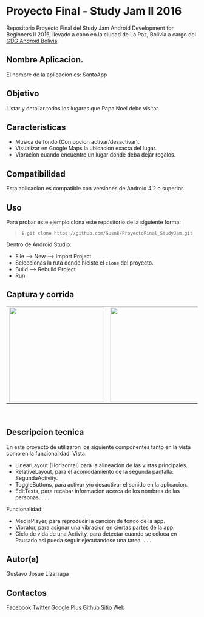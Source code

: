 Proyecto Final - Study Jam II 2016
===

Repositorio Proyecto Final del Study Jam Android Development for Beginners II 2016, llevado a cabo en la ciudad de La Paz, Bolivia a cargo del [GDG Android Bolivia](http://www.gdg.androidbolivia.com).

Nombre Aplicacion.
---
El nombre de la aplicacion es: SantaApp

Objetivo
---
Listar y detallar todos los lugares que Papa Noel debe visitar.

Caracteristicas
---
* Musica de fondo (Con opcion activar/desactivar).
* Visualizar en Google Maps la ubicacion exacta del lugar.
* Vibracion cuando encuentre un lugar donde deba dejar regalos.

Compatibilidad
---
Esta aplicacion es compatible con versiones de Android 4.2 o superior.

Uso
---------
Para probar este ejemplo clona este repositorio de la siguiente forma:
>
>     $ git clone https://github.com/Gusn8/ProyectoFinal_StudyJam.git

Dentro de Android Studio:

* File --> New --> Import Project 
* Seleccionas la ruta donde hiciste el `clone` del proyecto.
* Build --> Rebuild Project
* Run 

Captura y corrida
---
<div align="center">
    <center>
        <table border="0">
            <tr>
                <td><img src="/img/corrida_01.gif" width="250"></td>
                <td><img src="/img/corrida_02.gif" width="250"></td>
                <td><img src="/img/corrida_03.gif" width="250"></td>
            </tr>
        </table>
    </center>
</div>
<br>

Descripcion tecnica
---
En este proyecto de utilizaron los siguiente componentes tanto en la vista como en la funcionalidad:
Vista:
* LinearLayout (Horizontal) para la alineacion de las vistas principales.
* RelativeLayout, para el acomodamiento de la segunda pantalla: SegundaActivity.
* ToggleButtons, para activar y/o desactivar el sonido en la aplicacion.
* EditTexts, para recabar informacion acerca de los nombres de las personas.
.
.
.

Funcionalidad:
* MediaPlayer, para reproducir la cancion de fondo de la app.
* Vibrator, para asignar una vibracion en ciertas partes de la app.
* Ciclo de vida de una Activity, para detectar cuando se coloca en Pausado asi pueda seguir ejecutandose una tarea.
.
.
.

Autor(a)
---
Gustavo Josue Lizarraga

Contactos
---
[Facebook](https://www.facebook.com/Gusn8)
[Twitter](https://www.twitter.com/Gusn8_)
[Google Plus](https://www.plus.google.com/GustavoLizarraga)
[Github](https://www.github.com/Gusn8)
[Sitio Web](http://www.miramicodigo.com/)
